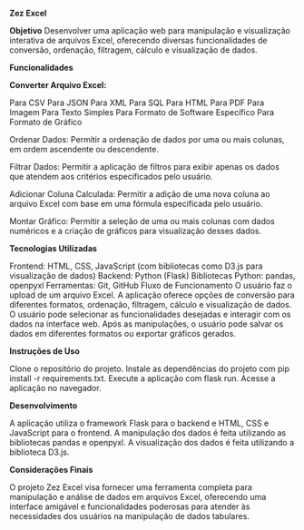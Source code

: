 **Zez Excel**

**Objetivo**
Desenvolver uma aplicação web para manipulação e visualização interativa de arquivos Excel, oferecendo diversas funcionalidades de conversão, ordenação, filtragem, cálculo e visualização de dados.

**Funcionalidades**

**Converter Arquivo Excel:**

Para CSV
Para JSON
Para XML
Para SQL
Para HTML
Para PDF
Para Imagem
Para Texto Simples
Para Formato de Software Específico
Para Formato de Gráfico

Ordenar Dados:
Permitir a ordenação de dados por uma ou mais colunas, em ordem ascendente ou descendente.

Filtrar Dados:
Permitir a aplicação de filtros para exibir apenas os dados que atendem aos critérios especificados pelo usuário.

Adicionar Coluna Calculada:
Permitir a adição de uma nova coluna ao arquivo Excel com base em uma fórmula especificada pelo usuário.

Montar Gráfico:
Permitir a seleção de uma ou mais colunas com dados numéricos e a criação de gráficos para visualização desses dados.

**Tecnologias Utilizadas**

Frontend: HTML, CSS, JavaScript (com bibliotecas como D3.js para visualização de dados)
Backend: Python (Flask)
Bibliotecas Python: pandas, openpyxl
Ferramentas: Git, GitHub
Fluxo de Funcionamento
O usuário faz o upload de um arquivo Excel.
A aplicação oferece opções de conversão para diferentes formatos, ordenação, filtragem, cálculo e visualização de dados.
O usuário pode selecionar as funcionalidades desejadas e interagir com os dados na interface web.
Após as manipulações, o usuário pode salvar os dados em diferentes formatos ou exportar gráficos gerados.

**Instruções de Uso**

Clone o repositório do projeto.
Instale as dependências do projeto com pip install -r requirements.txt.
Execute a aplicação com flask run.
Acesse a aplicação no navegador.

**Desenvolvimento**

A aplicação utiliza o framework Flask para o backend e HTML, CSS e JavaScript para o frontend.
A manipulação dos dados é feita utilizando as bibliotecas pandas e openpyxl.
A visualização dos dados é feita utilizando a biblioteca D3.js.

**Considerações Finais**

O projeto Zez Excel visa fornecer uma ferramenta completa para manipulação e análise de dados em arquivos Excel, oferecendo uma interface amigável e funcionalidades poderosas para atender às necessidades dos usuários na manipulação de dados tabulares.




